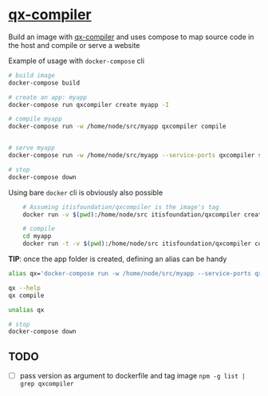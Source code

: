 # [qx-compiler]

Build an image with [qx-compiler] and uses compose to map source code in the host
and compile or serve a website

Example of usage with ```docker-compose``` cli

```bash
# build image
docker-compose build

# create an app: myapp
docker-compose run qxcompiler create myapp -I

# compile myapp
docker-compose run -w /home/node/src/myapp qxcompiler compile


# serve myapp
docker-compose run -w /home/node/src/myapp --service-ports qxcompiler serve

# stop
docker-compose down
```

Using bare ```docker``` cli is obviously also possible

```bash
    # Assuming itisfoundation/qxcompiler is the image's tag
    docker run -v $(pwd):/home/node/src itisfoundation/qxcompiler create myapp-I

    # compile
    cd myapp
    docker run -t -v $(pwd):/home/node/src itisfoundation/qxcompiler compile


```

**TIP**: once the app folder is created, defining an alias can be handy

``` bash
alias qx='docker-compose run -w /home/node/src/myapp --service-ports qxcompiler'

qx --help
qx compile

unalias qx

# stop
docker-compose down
```

## TODO

- [ ] pass version as argument to dockerfile and tag image ```npm -g list | grep qxcompiler```

[1]:https://www.npmjs.com/package/qxcompiler
[qx-compiler]:https://github.com/qooxdoo/qooxdoo-compiler 
